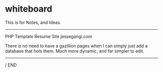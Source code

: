 whiteboard
==========

This is for Notes, and Ideas.

***

PHP Template Resume Site jessegangi.com

There is no need to have a gazillion pages when I can simply just add a database that hols them.
Much more dynamic, and far simpler to edit.

***

/ END
